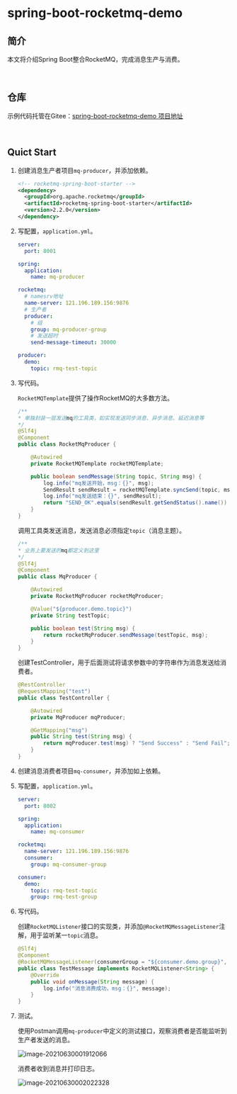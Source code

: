 # spring-boot-rocketmq-demo

## 简介

本文将介绍Spring Boot整合RocketMQ，完成消息生产与消费。

<br>

## 仓库

示例代码托管在Gitee：[spring-boot-rocketmq-demo 项目地址](https://gitee.com/ENNRIAAA/spring-boot-rocketmq-demo.git)

<br>

## Quict Start

1. 创建消息生产者项目`mq-producer`，并添加依赖。

   ```xml
   <!-- rocketmq-spring-boot-starter -->
   <dependency>
     <groupId>org.apache.rocketmq</groupId>
     <artifactId>rocketmq-spring-boot-starter</artifactId>
     <version>2.2.0</version>
   </dependency>
   ```

2. 写配置，`application.yml`。

   ```yaml
   server:
     port: 8001
   
   spring:
     application:
       name: mq-producer
   
   rocketmq:
     # namesrv地址
     name-server: 121.196.189.156:9876
     # 生产者
     producer:
       # 组
       group: mq-producer-group
       # 发送超时
       send-message-timeout: 30000
   
   producer:
     demo:
       topic: rmq-test-topic
   ```

3. 写代码。

   `RocketMQTemplate`提供了操作RocketMQ的大多数方法。

   ```java
   /**
   * 单独封装一层发送mq的工具类，如实现发送同步消息、异步消息、延迟消息等
   */
   @Slf4j
   @Component
   public class RocketMqProducer {
   
       @Autowired
       private RocketMQTemplate rocketMQTemplate;
   
       public boolean sendMessage(String topic, String msg) {
           log.info("mq发送开始，msg：{}", msg);
           SendResult sendResult = rocketMQTemplate.syncSend(topic, msg);
           log.info("mq发送结束：{}", sendResult);
           return "SEND_OK".equals(sendResult.getSendStatus().name()) ? true : false;
       }
   }
   ```

   调用工具类发送消息，发送消息必须指定`topic`（消息主题）。

   ```java
   /**
   * 业务上要发送的mq都定义到这里
   */
   @Slf4j
   @Component
   public class MqProducer {
   
       @Autowired
       private RocketMqProducer rocketMqProducer;
   
       @Value("${producer.demo.topic}")
       private String testTopic;
   
       public boolean test(String msg) {
           return rocketMqProducer.sendMessage(testTopic, msg);
       }
   }
   ```

   创建TestController，用于后面测试将请求参数中的字符串作为消息发送给消费者。

   ```java
   @RestController
   @RequestMapping("test")
   public class TestController {
   
       @Autowired
       private MqProducer mqProducer;
   
       @GetMapping("msg")
       public String test(String msg) {
           return mqProducer.test(msg) ? "Send Success" : "Send Fail";
       }
   }
   ```

4. 创建消息消费者项目`mq-consumer`，并添加如上依赖。

5. 写配置，`application.yml`。

   ```yaml
   server:
     port: 8002
   
   spring:
     application:
       name: mq-consumer
   
   rocketmq:
     name-server: 121.196.189.156:9876
     consumer:
       group: mq-consumer-group
   
   consumer:
     demo:
       topic: rmq-test-topic
       group: rmq-test-group
   
   ```

6. 写代码。

   创建`RocketMQListener`接口的实现类，并添加`@RocketMQMessageListener`注解，用于监听某一`topic`消息。

   ```java
   @Slf4j
   @Component
   @RocketMQMessageListener(consumerGroup = "${consumer.demo.group}", topic = "${consumer.demo.topic}", consumeMode = ConsumeMode.CONCURRENTLY, messageModel = MessageModel.CLUSTERING, consumeTimeout = 60000L)
   public class TestMessage implements RocketMQListener<String> {
       @Override
       public void onMessage(String message) {
           log.info("消息消费成功，msg：{}", message);
       }
   }
   ```

7. 测试。

   使用Postman调用`mq-producer`中定义的测试接口，观察消费者是否能监听到生产者发送的消息。

   ![image-20210630001912066](https://images.shiguangping.com/imgs/20210630001912.png)

   消费者收到消息并打印日志。

   ![image-20210630002022328](https://images.shiguangping.com/imgs/20210630002022.png)

